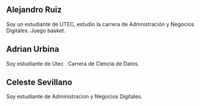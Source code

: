 ## Alejandro Ruiz
Soy un estudiante de UTEC, estudio la carrera de Admnistración y Negocios Digitales. Juego basket.

## Adrian Urbina 

Soy estudiante de Utec . Carrera de Ciencia de Datos.

## Celeste Sevillano

Soy estudiante de Administracion y Negocios Digitales.
